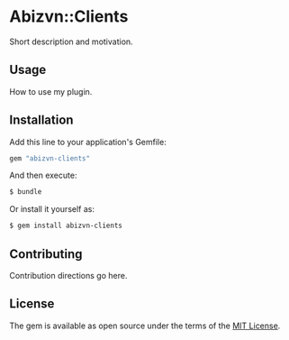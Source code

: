 # Abizvn::Clients
Short description and motivation.

## Usage
How to use my plugin.

## Installation
Add this line to your application's Gemfile:

```ruby
gem "abizvn-clients"
```

And then execute:
```bash
$ bundle
```

Or install it yourself as:
```bash
$ gem install abizvn-clients
```

## Contributing
Contribution directions go here.

## License
The gem is available as open source under the terms of the [MIT License](https://opensource.org/licenses/MIT).
